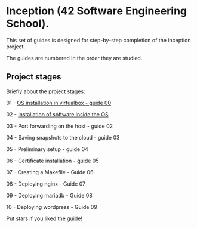 # Inception (42 Software Engineering School).

This set of guides is designed for step-by-step completion of the inception project.

The guides are numbered in the order they are studied.

## Project stages

Briefly about the project stages:



01 - [OS installation in virtualbox - guide 00](https://github.com/byaliego/inception/wiki/01_Installing-Debian-Linux-on-Virtualbox)

02 - [Installation of software inside the OS](www.google.com)

03 - Port forwarding on the host - guide 02

04 - Saving snapshots to the cloud - guide 03

05 - Preliminary setup - guide 04

06 - Certificate installation - guide 05

07 - Creating a Makefile - Guide 06

08 - Deploying nginx - Guide 07

09 - Deploying mariadb - Guide 08

10 - Deploying wordpress - Guide 09


Put stars if you liked the guide!
